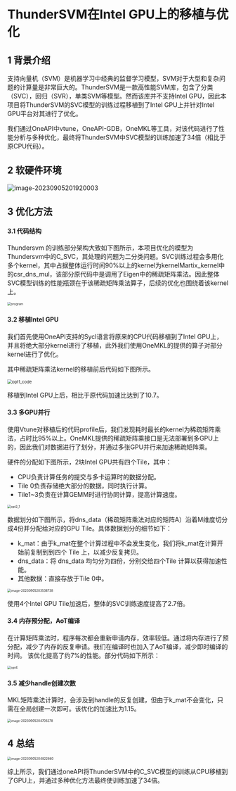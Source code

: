 # ThunderSVM在Intel GPU上的移植与优化

## 1 背景介绍

支持向量机（SVM）是机器学习中经典的监督学习模型，SVM对于大型和复杂问题的计算量是非常巨大的。ThunderSVM是一款高性能SVM库，包含了分类（SVC），回归（SVR），单类SVM等模型。然而该库并不支持Intel GPU，因此本项目将ThunderSVM的SVC模型的训练过程移植到了Intel GPU上并针对Intel GPU平台对其进行了优化。

我们通过OneAPI中vtune，OneAPI-GDB，OneMKL等工具，对该代码进行了性能分析与多种优化，最终将ThunderSVM中SVC模型的训练加速了34倍（相比于原CPU代码）。

## 2 软硬件环境

![image-20230905201920003](/Users/hjzhang/HPC/竞赛/黑客松/文章/images/env.png)

## 3 优化方法

#### 3.1 代码结构

Thundersvm 的训练部分架构大致如下图所示，本项目优化的模型为Thundersvm中的C_SVC，其处理的问题为二分类问题。SVC训练过程会多用化多个kernel，其中占据整体运行时间90%以上的kernel为kernelMartix_kernel中的csr_dns_mul，该部分原代码中是调用了Eigen中的稀疏矩阵乘法。因此整体SVC模型训练的性能瓶颈在于该稀疏矩阵乘法算子，后续的优化也围绕着该kernel上。

<img src="/Users/hjzhang/HPC/竞赛/黑客松/文章/images/program.png" alt="program" style="zoom:50%;" />

#### 3.2 移植Intel GPU

我们首先使用OneAPI支持的Sycl语言将原来的CPU代码移植到了Intel GPU上，并且将绝大部分kernel进行了移植，此外我们使用OneMKL的提供的算子对部分kernel进行了优化。

其中稀疏矩阵乘法kernel的移植前后代码如下图所示。

<img src="/Users/hjzhang/HPC/竞赛/黑客松/文章/images/opt1_code.png" alt="opt1_code" style="zoom:67%;" />

移植到Intel GPU上后，相比于原代码加速比达到了10.7。

#### 3.3 多GPU并行

使用Vtune对移植后的代码profile后，我们发现耗时最长的kernel为稀疏矩阵乘法，占时比95%以上。OneMKL提供的稀疏矩阵乘接口是无法部署到多GPU上的，因此我们对数据进行了划分，并通过多张GPU并行来加速稀疏矩阵乘。

硬件的分配如下图所示，2块Intel GPU共有四个Tile，其中：

- CPU负责计算任务的提交与多卡运算时的数据分配。
- Tile 0负责存储绝大部分的数据，同时执行计算。
- Tile1~3负责在计算GEMM时进行协同计算，提高计算速度。

<img src="/Users/hjzhang/HPC/竞赛/黑客松/文章/images/opt2_1.png" alt="opt2_1" style="zoom:50%;" />

数据划分如下图所示，将dns_data（稀疏矩阵乘法对应的矩阵A）沿着M维度切分成4份并分配给对应的GPU Tile。具体数据划分的细节如下：

- k_mat：由于k_mat在整个计算过程中不会发生变化，我们将k_mat在计算开始前复制到到四个 Tile 上，以减少反复拷贝。
- dns_data：将 dns_data 均匀分为四份，分别交给四个Tile 计算以获得加速性能。
- 其他数据：直接存放于Tile 0中。

<img src="/Users/hjzhang/HPC/竞赛/黑客松/文章/images/opt3.png" alt="image-20230905203538738" style="zoom:50%;" />

使用4个Intel GPU Tile加速后，整体的SVC训练速度提高了2.7倍。

#### 3.4 内存预分配，AoT编译

在计算矩阵乘法时，程序每次都会重新申请内存，效率较低。通过将内存进行了预分配，减少了内存的反复申请。我们在编译时也加入了AoT编译，减少即时编译的时间。 该优化提高了约7%的性能。部分代码如下所示：

<img src="/Users/hjzhang/HPC/竞赛/黑客松/文章/images/opt3.png" alt="opt4" style="zoom:50%;" />

#### 3.5 减少handle创建次数

MKL矩阵乘法计算时，会涉及到handle的反复创建，但由于k_mat不会变化，只需在全局创建一次即可。该优化的加速比为1.15。

<img src="/Users/hjzhang/HPC/竞赛/黑客松/文章/images/opt5.png" alt="image-20230905204705278" style="zoom:50%;" />

## 4 总结

<img src="/Users/hjzhang/HPC/竞赛/黑客松/文章/images/sum.png" alt="image-20230905204822860" style="zoom:50%;" />

综上所示，我们通过oneAPI将ThunderSVM中的C_SVC模型的训练从CPU移植到了GPU上，并通过多种优化方法最终使训练加速了34倍。